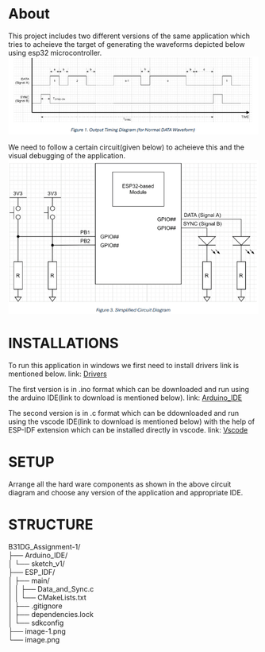# About
This project includes two different versions of the same application which tries to acheieve the target of generating the waveforms depicted below using esp32 microcontroller.
![alt text](image.png)

We need to follow a certain circuit(given below) to acheieve this and the visual debugging of the application.
![alt text](image-1.png)


# INSTALLATIONS
To run this application in windows we first need to install drivers link is mentioned below.
link: [Drivers](https://www.silabs.com/developer-tools/usb-to-uart-bridge-vcp-drivers?tab=downloads)

The first version is in .ino format which can be downloaded and run using the arduino IDE(link to download is mentioned below).
link: [Arduino_IDE](https://www.arduino.cc/en/software)

The second version is in .c format which can be ddownloaded and run using the vscode IDE(link to download is mentioned below) with the help of ESP-IDF extension which can be installed directly in vscode.
link: [Vscode](https://code.visualstudio.com/)

# SETUP
Arrange all the hard ware components as shown in the above circuit diagram and choose any version of the application and appropriate IDE.

# STRUCTURE
B31DG_Assignment-1/  
├── Arduino_IDE/  
│   └── sketch_v1/  
├── ESP_IDF/  
│   ├── main/  
│   │   ├── Data_and_Sync.c  
│   │   └── CMakeLists.txt  
│   ├── .gitignore  
│   ├── dependencies.lock  
│   └── sdkconfig  
├── image-1.png  
└── image.png  
